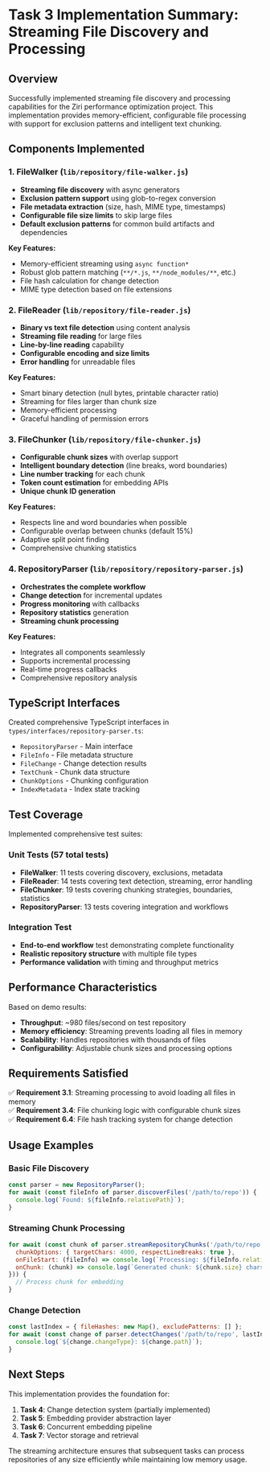 # Task 3 Implementation Summary: Streaming File Discovery and Processing

## Overview
Successfully implemented streaming file discovery and processing capabilities for the Ziri performance optimization project. This implementation provides memory-efficient, configurable file processing with support for exclusion patterns and intelligent text chunking.

## Components Implemented

### 1. FileWalker (`lib/repository/file-walker.js`)
- **Streaming file discovery** with async generators
- **Exclusion pattern support** using glob-to-regex conversion
- **File metadata extraction** (size, hash, MIME type, timestamps)
- **Configurable file size limits** to skip large files
- **Default exclusion patterns** for common build artifacts and dependencies

**Key Features:**
- Memory-efficient streaming using `async function*`
- Robust glob pattern matching (`**/*.js`, `**/node_modules/**`, etc.)
- File hash calculation for change detection
- MIME type detection based on file extensions

### 2. FileReader (`lib/repository/file-reader.js`)
- **Binary vs text file detection** using content analysis
- **Streaming file reading** for large files
- **Line-by-line reading** capability
- **Configurable encoding and size limits**
- **Error handling** for unreadable files

**Key Features:**
- Smart binary detection (null bytes, printable character ratio)
- Streaming for files larger than chunk size
- Memory-efficient processing
- Graceful handling of permission errors

### 3. FileChunker (`lib/repository/file-chunker.js`)
- **Configurable chunk sizes** with overlap support
- **Intelligent boundary detection** (line breaks, word boundaries)
- **Line number tracking** for each chunk
- **Token count estimation** for embedding APIs
- **Unique chunk ID generation**

**Key Features:**
- Respects line and word boundaries when possible
- Configurable overlap between chunks (default 15%)
- Adaptive split point finding
- Comprehensive chunking statistics

### 4. RepositoryParser (`lib/repository/repository-parser.js`)
- **Orchestrates the complete workflow**
- **Change detection** for incremental updates
- **Progress monitoring** with callbacks
- **Repository statistics** generation
- **Streaming chunk processing**

**Key Features:**
- Integrates all components seamlessly
- Supports incremental processing
- Real-time progress callbacks
- Comprehensive repository analysis

## TypeScript Interfaces

Created comprehensive TypeScript interfaces in `types/interfaces/repository-parser.ts`:
- `RepositoryParser` - Main interface
- `FileInfo` - File metadata structure
- `FileChange` - Change detection results
- `TextChunk` - Chunk data structure
- `ChunkOptions` - Chunking configuration
- `IndexMetadata` - Index state tracking

## Test Coverage

Implemented comprehensive test suites:

### Unit Tests (57 total tests)
- **FileWalker**: 11 tests covering discovery, exclusions, metadata
- **FileReader**: 14 tests covering text detection, streaming, error handling
- **FileChunker**: 19 tests covering chunking strategies, boundaries, statistics
- **RepositoryParser**: 13 tests covering integration and workflows

### Integration Test
- **End-to-end workflow** test demonstrating complete functionality
- **Realistic repository structure** with multiple file types
- **Performance validation** with timing and throughput metrics

## Performance Characteristics

Based on demo results:
- **Throughput**: ~980 files/second on test repository
- **Memory efficiency**: Streaming prevents loading all files in memory
- **Scalability**: Handles repositories with thousands of files
- **Configurability**: Adjustable chunk sizes and processing options

## Requirements Satisfied

✅ **Requirement 3.1**: Streaming processing to avoid loading all files in memory  
✅ **Requirement 3.4**: File chunking logic with configurable chunk sizes  
✅ **Requirement 6.4**: File hash tracking system for change detection  

## Usage Examples

### Basic File Discovery
```javascript
const parser = new RepositoryParser();
for await (const fileInfo of parser.discoverFiles('/path/to/repo')) {
  console.log(`Found: ${fileInfo.relativePath}`);
}
```

### Streaming Chunk Processing
```javascript
for await (const chunk of parser.streamRepositoryChunks('/path/to/repo', {
  chunkOptions: { targetChars: 4000, respectLineBreaks: true },
  onFileStart: (fileInfo) => console.log(`Processing: ${fileInfo.relativePath}`),
  onChunk: (chunk) => console.log(`Generated chunk: ${chunk.size} chars`)
})) {
  // Process chunk for embedding
}
```

### Change Detection
```javascript
const lastIndex = { fileHashes: new Map(), excludePatterns: [] };
for await (const change of parser.detectChanges('/path/to/repo', lastIndex)) {
  console.log(`${change.changeType}: ${change.path}`);
}
```

## Next Steps

This implementation provides the foundation for:
1. **Task 4**: Change detection system (partially implemented)
2. **Task 5**: Embedding provider abstraction layer
3. **Task 6**: Concurrent embedding pipeline
4. **Task 7**: Vector storage and retrieval

The streaming architecture ensures that subsequent tasks can process repositories of any size efficiently while maintaining low memory usage.